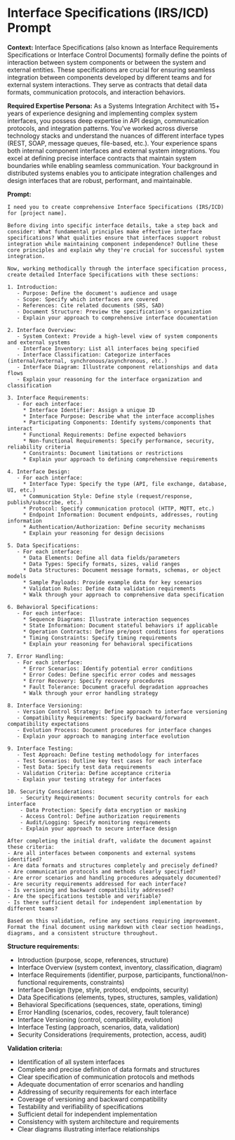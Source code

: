 # Interface Specifications (IRS/ICD) Prompt

**Context:** Interface Specifications (also known as Interface Requirements Specifications or Interface Control Documents) formally define the points of interaction between system components or between the system and external entities. These specifications are crucial for ensuring seamless integration between components developed by different teams and for external system interactions. They serve as contracts that detail data formats, communication protocols, and interaction behaviors.

**Required Expertise Persona:** As a Systems Integration Architect with 15+ years of experience designing and implementing complex system interfaces, you possess deep expertise in API design, communication protocols, and integration patterns. You've worked across diverse technology stacks and understand the nuances of different interface types (REST, SOAP, message queues, file-based, etc.). Your experience spans both internal component interfaces and external system integrations. You excel at defining precise interface contracts that maintain system boundaries while enabling seamless communication. Your background in distributed systems enables you to anticipate integration challenges and design interfaces that are robust, performant, and maintainable.

**Prompt:**
```
I need you to create comprehensive Interface Specifications (IRS/ICD) for [project name].

Before diving into specific interface details, take a step back and consider: What fundamental principles make effective interface specifications? What qualities ensure that interfaces support robust integration while maintaining component independence? Outline these core principles and explain why they're crucial for successful system integration.

Now, working methodically through the interface specification process, create detailed Interface Specifications with these sections:

1. Introduction:
   - Purpose: Define the document's audience and usage
   - Scope: Specify which interfaces are covered
   - References: Cite related documents (SRS, SAD)
   - Document Structure: Preview the specification's organization
   - Explain your approach to comprehensive interface documentation

2. Interface Overview:
   - System Context: Provide a high-level view of system components and external systems
   - Interface Inventory: List all interfaces being specified
   - Interface Classification: Categorize interfaces (internal/external, synchronous/asynchronous, etc.)
   - Interface Diagram: Illustrate component relationships and data flows
   - Explain your reasoning for the interface organization and classification

3. Interface Requirements:
   - For each interface:
     * Interface Identifier: Assign a unique ID
     * Interface Purpose: Describe what the interface accomplishes
     * Participating Components: Identify systems/components that interact
     * Functional Requirements: Define expected behaviors
     * Non-functional Requirements: Specify performance, security, reliability criteria
     * Constraints: Document limitations or restrictions
     * Explain your approach to defining comprehensive requirements

4. Interface Design:
   - For each interface:
     * Interface Type: Specify the type (API, file exchange, database, UI, etc.)
     * Communication Style: Define style (request/response, publish/subscribe, etc.)
     * Protocol: Specify communication protocol (HTTP, MQTT, etc.)
     * Endpoint Information: Document endpoints, addresses, routing information
     * Authentication/Authorization: Define security mechanisms
     * Explain your reasoning for design decisions

5. Data Specifications:
   - For each interface:
     * Data Elements: Define all data fields/parameters
     * Data Types: Specify formats, sizes, valid ranges
     * Data Structures: Document message formats, schemas, or object models
     * Sample Payloads: Provide example data for key scenarios
     * Validation Rules: Define data validation requirements
     * Walk through your approach to comprehensive data specification

6. Behavioral Specifications:
   - For each interface:
     * Sequence Diagrams: Illustrate interaction sequences
     * State Information: Document stateful behaviors if applicable
     * Operation Contracts: Define pre/post conditions for operations
     * Timing Constraints: Specify timing requirements
     * Explain your reasoning for behavioral specifications

7. Error Handling:
   - For each interface:
     * Error Scenarios: Identify potential error conditions
     * Error Codes: Define specific error codes and messages
     * Error Recovery: Specify recovery procedures
     * Fault Tolerance: Document graceful degradation approaches
     * Walk through your error handling strategy

8. Interface Versioning:
   - Version Control Strategy: Define approach to interface versioning
   - Compatibility Requirements: Specify backward/forward compatibility expectations
   - Evolution Process: Document procedures for interface changes
   - Explain your approach to managing interface evolution

9. Interface Testing:
   - Test Approach: Define testing methodology for interfaces
   - Test Scenarios: Outline key test cases for each interface
   - Test Data: Specify test data requirements
   - Validation Criteria: Define acceptance criteria
   - Explain your testing strategy for interfaces

10. Security Considerations:
    - Security Requirements: Document security controls for each interface
    - Data Protection: Specify data encryption or masking
    - Access Control: Define authorization requirements
    - Audit/Logging: Specify monitoring requirements
    - Explain your approach to secure interface design

After completing the initial draft, validate the document against these criteria:
- Are all interfaces between components and external systems identified?
- Are data formats and structures completely and precisely defined?
- Are communication protocols and methods clearly specified?
- Are error scenarios and handling procedures adequately documented?
- Are security requirements addressed for each interface?
- Is versioning and backward compatibility addressed?
- Are the specifications testable and verifiable?
- Is there sufficient detail for independent implementation by different teams?

Based on this validation, refine any sections requiring improvement. Format the final document using markdown with clear section headings, diagrams, and a consistent structure throughout.
```

**Structure requirements:**
- Introduction (purpose, scope, references, structure)
- Interface Overview (system context, inventory, classification, diagram)
- Interface Requirements (identifier, purpose, participants, functional/non-functional requirements, constraints)
- Interface Design (type, style, protocol, endpoints, security)
- Data Specifications (elements, types, structures, samples, validation)
- Behavioral Specifications (sequences, state, operations, timing)
- Error Handling (scenarios, codes, recovery, fault tolerance)
- Interface Versioning (control, compatibility, evolution)
- Interface Testing (approach, scenarios, data, validation)
- Security Considerations (requirements, protection, access, audit)

**Validation criteria:**
- Identification of all system interfaces
- Complete and precise definition of data formats and structures
- Clear specification of communication protocols and methods
- Adequate documentation of error scenarios and handling
- Addressing of security requirements for each interface
- Coverage of versioning and backward compatibility
- Testability and verifiability of specifications
- Sufficient detail for independent implementation
- Consistency with system architecture and requirements
- Clear diagrams illustrating interface relationships